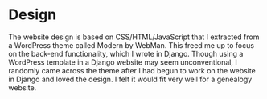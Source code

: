 # Design

The website design is based on CSS/HTML/JavaScript that I extracted from a WordPress theme called Modern by WebMan. This freed me up to focus on the back-end functionality, which I wrote in Django. Though using a WordPress template in a Django website may seem unconventional, I randomly came across the theme after I had begun to work on the website in Django and loved the design. I felt it would fit very well for a genealogy website. 
